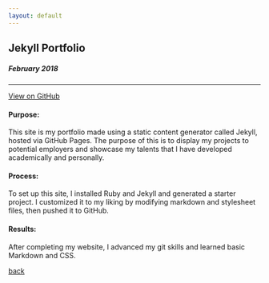 ```yaml
---
layout: default
---
```


## Jekyll Portfolio
##### February 2018
 
* * *
[View on GitHub](https://github.com/ChristyNguyen/christynguyen.github.io)

#### Purpose:
This site is my portfolio made using a static content generator called Jekyll, hosted via GitHub Pages. The purpose of this is to display my projects to potential employers and showcase my talents that I have developed academically and personally.

#### Process:
To set up this site, I installed Ruby and Jekyll and generated a starter project. I customized it to my liking by modifying markdown and stylesheet files, then pushed it to GitHub.

#### Results:
After completing my website, I advanced my git skills and learned basic Markdown and CSS.

[back](./)
